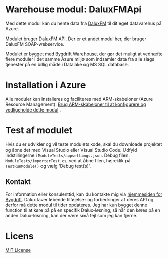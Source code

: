 # Warehouse modul: DaluxFMApi

Med dette modul kan du hente data fra [DaluxFM](https://www.dalux.com/da/fm-overview/) til dit eget datavarehus på Azure.

Modulet bruger DaluxFM API. Der er et andet modul [her](https://github.com/hillerod/Warehouse.Modules.DaluxFM), der bruger DaluxFM SOAP-webservice.

Modulet er bygget med [Bygdrift Warehouse](https://github.com/Bygdrift/Warehouse), der gør det muligt at vedhæfte flere moduler i det samme Azure miljø som indsamler data fra alle slags tjenester på en billig måde i Datalake og  MS SQL database.

# Installation i Azure

Alle moduler kan installeres og faciliteres med ARM-skabeloner (Azure Resource Management): [Brug ARM-skabeloner til at konfigurere og vedligeholde dette modul](https://github.com/Bygdrift/Warehouse.Modules.DaluxFMAPI/tree/master/Deploy) .

# Test af modulet

Hvis du er udvikler og vil teste modulets kode, skal du downloade projektet og åbne det med Visual Studio eller Visual Studio Code.
Udfyld indstillingerne i `ModuleTests/appsettings.json`.
Debug filen: `ModuleTests/ImporterTest.cs`, ved at åbne filen, højreklik på `TestRunModule()` og vælg 'Debug test(s)'.

## Kontakt

For information eller konsulenttid, kan du kontakte mig via [hjemmesiden for Bygdrift](https://bygdrift.dk). Dalux laver løbende tilføjelser og forbedringer af deres API og derfor må dette modul til tider opdateres. Jeg har kun bygget denne function til at køre på på en specifik Dalux-løsning, så når den køres på en anden Dalux-løsning, kan der være små fejl  som jeg kan fjerne.

# Licens

[MIT License](https://github.com/Bygdrift/Warehouse.Modules.DaluxFMApi/blob/master/License.md)
